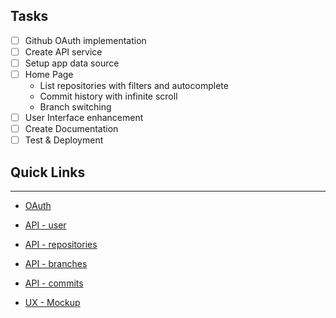 ## Tasks

- [ ] Github OAuth implementation
- [ ] Create API service
- [ ] Setup app data source
- [ ] Home Page
  - List repositories with filters and autocomplete
  - Commit history with infinite scroll
  - Branch switching
- [ ] User Interface enhancement
- [ ] Create Documentation
- [ ] Test & Deployment

## Quick Links

---

- [OAuth](https://docs.github.com/en/developers/apps/building-oauth-apps/creating-an-oauth-app)
- [API - user](https://docs.github.com/en/rest/users/users)
- [API - repositories](https://docs.github.com/en/rest/repos/repos#list-repositories-for-the-authenticated-user)

- [API - branches](https://docs.github.com/en/rest/branches/branches)
- [API - commits](https://docs.github.com/en/rest/commits/commits)

* [UX - Mockup](https://app.moqups.com/sZB0qKZrxH/view/page/a34175fd3)
